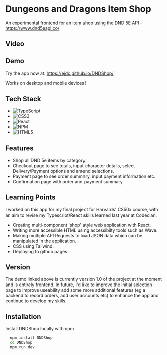 
# Dungeons and Dragons Item Shop

An experimental frontend for an item shop using the DND 5E API - https://www.dnd5eapi.co/

## Video


## Demo

Try the app now at:
https://ejdc.github.io/DNDShop/

Works on desktop and mobile devices!
## Tech Stack
- ![TypeScript](https://img.shields.io/badge/TypeScript-007ACC?style=for-the-badge&logo=typescript&logoColor=white)
- ![CSS3](https://img.shields.io/badge/Tailwind_CSS-38B2AC?style=for-the-badge&logo=tailwind-css&logoColor=white)
- ![React](https://img.shields.io/badge/React-20232A?style=for-the-badge&logo=react&logoColor=61DAFB)
- ![NPM](https://img.shields.io/badge/NPM-%23000000.svg?style=for-the-badge&logo=npm&logoColor=white)
- ![HTML5](https://img.shields.io/badge/HTML5-E34F26?style=for-the-badge&logo=html5&logoColor=white)



## Features

- Shop all DND 5e items by category.
- Checkout page to see totals, input character details, select Delivery/Payment options and amend selections.
- Payment page to see order summary, input payment information etc.
- Confirmation page with order and payment summary.

## Learning Points

I worked on this app for my final project for Harvards' CS50x course, with an aim to revise my Typescript/React skills learned last year at Codeclan.

- Creating multi-component 'shop' style web application with React.
- Writing more accessible HTML using accessibilty tools such as Wave.
- Making multiple API Requests to load JSON data which can be manipulated in the application.
- CSS using Tailwind.
- Deploying to github pages.
## Version

The demo linked above is currently version 1.0 of the project at the moment and is entirely frontend. In future, I'd like to improve the initial selection page to improve useability add some more additional features (eg a backend to record orders, add user accounts etc) to enhance the app and continue to develop my skills.
## Installation

Install DNDShop locally with npm

```bash
  npm install DNDShop
  cd DNDShop
  npm run dev
```
